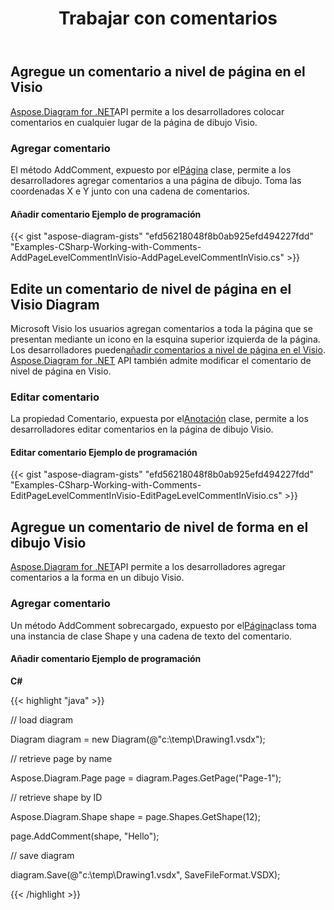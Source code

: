 ﻿---
title: Trabajar con comentarios
type: docs
weight: 220
url: /es/net/working-with-comments/
description: Esta página describe cómo agregar o editar comentarios con la biblioteca Aspose.Diagram.
---
## **Agregue un comentario a nivel de página en el Visio**
[Aspose.Diagram for .NET](https://products.aspose.com/diagram/net/)API permite a los desarrolladores colocar comentarios en cualquier lugar de la página de dibujo Visio.
### **Agregar comentario**
 El método AddComment, expuesto por el[Página](http://www.aspose.com/api/net/diagram/aspose.diagram/page) clase, permite a los desarrolladores agregar comentarios a una página de dibujo. Toma las coordenadas X e Y junto con una cadena de comentarios.
#### **Añadir comentario Ejemplo de programación**
{{< gist "aspose-diagram-gists" "efd56218048f8b0ab925efd494227fdd" "Examples-CSharp-Working-with-Comments-AddPageLevelCommentInVisio-AddPageLevelCommentInVisio.cs" >}}
## **Edite un comentario de nivel de página en el Visio Diagram**
 Microsoft Visio los usuarios agregan comentarios a toda la página que se presentan mediante un icono en la esquina superior izquierda de la página. Los desarrolladores pueden[añadir comentarios a nivel de página en el Visio](/pages/createpage.action?spaceKey=diagramnet&title=Add+a+Page-Level+Comment+in+the+Visio&linkCreation=true&fromPageId=18350768). [Aspose.Diagram for .NET](https://products.aspose.com/diagram/net/) API también admite modificar el comentario de nivel de página en Visio.
### **Editar comentario**
 La propiedad Comentario, expuesta por el[Anotación](http://www.aspose.com/api/net/diagram/aspose.diagram/annotation) clase, permite a los desarrolladores editar comentarios en la página de dibujo Visio.
#### **Editar comentario Ejemplo de programación**
{{< gist "aspose-diagram-gists" "efd56218048f8b0ab925efd494227fdd" "Examples-CSharp-Working-with-Comments-EditPageLevelCommentInVisio-EditPageLevelCommentInVisio.cs" >}}
## **Agregue un comentario de nivel de forma en el dibujo Visio**
[Aspose.Diagram for .NET](https://www.aspose.com/products/diagram/net)API permite a los desarrolladores agregar comentarios a la forma en un dibujo Visio.
### **Agregar comentario**
Un método AddComment sobrecargado, expuesto por el[Página](http://www.aspose.com/api/net/diagram/aspose.diagram/page)class toma una instancia de clase Shape y una cadena de texto del comentario.
#### **Añadir comentario Ejemplo de programación**
**C#**

{{< highlight "java" >}}

 // load diagram

Diagram diagram = new Diagram(@"c:\temp\Drawing1.vsdx");

// retrieve page by name

Aspose.Diagram.Page page = diagram.Pages.GetPage("Page-1");

// retrieve shape by ID

Aspose.Diagram.Shape shape = page.Shapes.GetShape(12);

page.AddComment(shape, "Hello");

// save diagram

diagram.Save(@"c:\temp\Drawing1.vsdx", SaveFileFormat.VSDX);

{{< /highlight >}}
